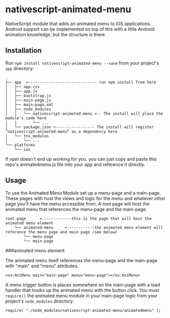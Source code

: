 # nativescript-animated-menu

NativeScript module that adds an animated menu to iOS applications. Android support can be implemented on top of this with a little Android animation knowledge, but the structure is there.

## Installation

Run `npm install nativescript-animated-menu --save` from your project's `app` directory:

```
.
├── app  <------------------------------ run npm install from here
│   ├── app.css
│   ├── app.js
│   ├── bootstrap.js
│   ├── main-page.js
│   ├── main-page.xml
│   ├── node_modules
│   │   └── nativescript-animated-menu <-- The install will place the module's code here
│   │       └── ...
│   └── package.json <----------------- The install will register “nativescript-animated-menu” as a dependency here
│   └── tns_modules
│       └── ...
└── platforms
    └── ios
```


If npm doesn't end up working for you, you can just copy and paste this repo's animatedmenu.js file into your app and reference it directly.


## Usage

To use the Animated Menu Module set up a menu-page and a main-page. These pages with host the views and logic for the menu and whatever other page you'll have the menu accessible from.
A root page will host the animated menu that references the menu-page and the main-page.

```
root-page      <-------------this is the page that will host the animated menu element
	└── animated-menu     <------------the animated menu element will reference the menu page and main page (see below)
		└── menu-page
		└── main-page
```

###animated menu element

The animated menu itself references the menu-page and the main-page with "main" and "menu" attributes.
```
<nu:AniMenu main="main-page" menu="menu-page"></nu:AniMenu>
```


A menu trigger button is places somewhere on the main-page with a load handler that hooks up the animated menu with the button click. You must `require()` the animated menu module in your main-page logic from your project's `node_modules` directory:

```
require( "./node_modules/nativescript-animated-menu/animatedmenu" );
```







